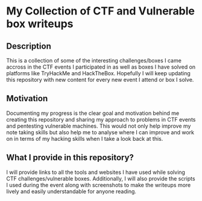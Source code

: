 # My Collection of CTF and Vulnerable box writeups

## Description 
This is a collection of some of the interesting challenges/boxes I came accross in the CTF events I participated in as well as boxes I have solved on platforms like TryHackMe and HackTheBox. Hopefully I will keep updating this repository with new content for every new event I attend or box I solve. 

## Motivation
Documenting my progress is the clear goal and motivation behind me creating this repository and sharing my approach to problems in CTF events and pentesting vulnerable machines. This would not only help improve my note taking skills but also help me to analyse where I can improve and work on in terms of my hacking skills when I take a look back at this.


## What I provide in this repository?
I will provide links to all the tools and websites I have used while solving CTF challenges/vulnerable boxes. Additionally, I will also provide the scripts I used during the event along with screenshots to make the writeups more lively and easily understandable for anyone reading.


